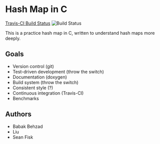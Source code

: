 # Hash Map in C

<!--
We'd like to use this as our main page and Doxygen doesn't support images as links.
Doxygen also doesn't support inline HTML. Oh well.
-->
[Travis-CI Build Status](https://travis-ci.org/seanfisk/c-hash-map)
![Build Status](https://travis-ci.org/seanfisk/c-hash-map.png)

This is a practice hash map in C, written to understand hash maps more deeply.

## Goals

* Version control (git)
* Test-driven development (throw the switch)
* Documentation (doxygen)
* Build system (throw the switch)
* Consistent style (?)
* Continuous integration (Travis-CI)
* Benchmarks

## Authors

* Babak Behzad
* Liu
* Sean Fisk
